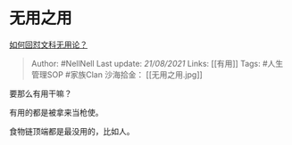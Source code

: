 # 无用之用
[如何回怼文科无用论？](https://www.zhihu.com/question/372621537/answer/1416068539)

> Author: #NellNell 
Last update: *21/08/2021* 
Links: [[有用]] 
Tags: #人生管理SOP #家族Clan 
沙海拾金： [[无用之用.jpg]]

要那么有用干嘛？

有用的都是被拿来当枪使。

食物链顶端都是最没用的，比如人。